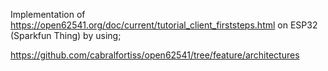 Implementation of https://open62541.org/doc/current/tutorial_client_firststeps.html 
on ESP32 (Sparkfun Thing) by using;

https://github.com/cabralfortiss/open62541/tree/feature/architectures

